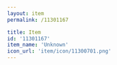 ```yaml
---
layout: item
permalink: /11301167

title: Item
id: '11301167'
item_name: 'Unknown'
icon_url: 'item/icon/11300701.png'
---
```

